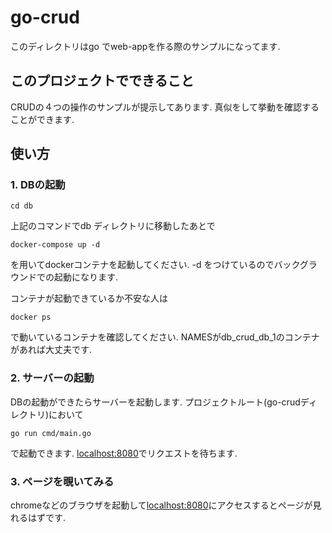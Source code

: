 # go-crud

このディレクトリはgo でweb-appを作る際のサンプルになってます.

## このプロジェクトでできること

CRUDの４つの操作のサンプルが提示してあります. 
真似をして挙動を確認することができます.

## 使い方

### 1. DBの起動

```
cd db 
```
上記のコマンドでdb ディレクトリに移動したあとで

```
docker-compose up -d
```
を用いてdockerコンテナを起動してください.
-d をつけているのでバックグラウンドでの起動になります.

コンテナが起動できているか不安な人は
```
docker ps
```
で動いているコンテナを確認してください.
NAMESがdb_crud_db_1のコンテナがあれば大丈夫です.

### 2. サーバーの起動

DBの起動ができたらサーバーを起動します.
プロジェクトルート(go-crudディレクトリ)において
```
go run cmd/main.go
```
で起動できます.
[localhost:8080](http://localhost:8080)でリクエストを待ちます.

### 3. ページを覗いてみる

chromeなどのブラウザを起動して[localhost:8080](http://localhost:8080)にアクセスするとページが見れるはずです.


